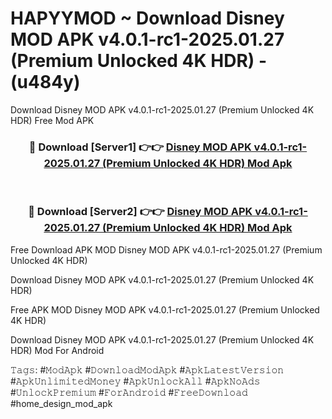 # HAPYYMOD ~ Download Disney  MOD APK v4.0.1-rc1-2025.01.27 (Premium Unlocked 4K HDR) - (u484y)
Download Disney  MOD APK v4.0.1-rc1-2025.01.27 (Premium Unlocked 4K HDR) Free Mod APK

<div align="center">
<h3>🔴 Download [Server1] 👉👉 <a href="https://apk-comot.site?title=Disney__MOD_APK_v4.0.1-rc1-2025.01.27_(Premium_Unlocked_4K_HDR)">Disney  MOD APK v4.0.1-rc1-2025.01.27 (Premium Unlocked 4K HDR) Mod Apk</a></h3><br>

<h3>🔴 Download [Server2] 👉👉 <a href="https://apk-comot.site?title=Disney__MOD_APK_v4.0.1-rc1-2025.01.27_(Premium_Unlocked_4K_HDR)">Disney  MOD APK v4.0.1-rc1-2025.01.27 (Premium Unlocked 4K HDR) Mod Apk</a></h3>
</div>


Free Download APK MOD Disney  MOD APK v4.0.1-rc1-2025.01.27 (Premium Unlocked 4K HDR)

Download Disney  MOD APK v4.0.1-rc1-2025.01.27 (Premium Unlocked 4K HDR) 

Free APK MOD Disney  MOD APK v4.0.1-rc1-2025.01.27 (Premium Unlocked 4K HDR) 

Download Disney  MOD APK v4.0.1-rc1-2025.01.27 (Premium Unlocked 4K HDR) Mod For Android

𝚃𝚊𝚐𝚜: #𝙼𝚘𝚍𝙰𝚙𝚔 #𝙳𝚘𝚠𝚗𝚕𝚘𝚊𝚍𝙼𝚘𝚍𝙰𝚙𝚔 #𝙰𝚙𝚔𝙻𝚊𝚝𝚎𝚜𝚝𝚅𝚎𝚛𝚜𝚒𝚘𝚗 #𝙰𝚙𝚔𝚄𝚗𝚕𝚒𝚖𝚒𝚝𝚎𝚍𝙼𝚘𝚗𝚎𝚢 #𝙰𝚙𝚔𝚄𝚗𝚕𝚘𝚌𝚔𝙰𝚕𝚕 #𝙰𝚙𝚔𝙽𝚘𝙰𝚍𝚜 #𝚄𝚗𝚕𝚘𝚌𝚔𝙿𝚛𝚎𝚖𝚒𝚞𝚖 #𝙵𝚘𝚛𝙰𝚗𝚍𝚛𝚘𝚒𝚍 #𝙵𝚛𝚎𝚎𝙳𝚘𝚠𝚗𝚕𝚘𝚊𝚍 #home_design_mod_apk